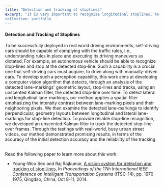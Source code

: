 ```yaml
---
title: "Detection and tracking of stoplines"
excerpt: "It is very important to recognize longitudinal stoplines, to enable self-driving cars to stop where it is required to stop.<br/>[](images/stop-line-detection.png)
collection: portfolio
---
```


#### Detection and Tracking of Stoplines

To be successfully deployed in real world driving environments, self-driving cars should be capable of complying with the traffic rules, i.e., understanding rules in place and executing its driving maneuvers as dictated. For example, an autonomous vehicle should be able to recognize stop-lines and stop at the detected stop-line. Such a capability is a crucial one that self-driving cars must acquire, to drive along with manually-driven cars. To develop such a perception capability, this work aims at developing a computer vision algorithm that detects, through an analysis of the detected lane-markings' geometric layout, stop-lines and tracks, using an unscented Kalman filter, the detected stop-line over time. To detect lateral and longitudinal lane-markings, our method applies a spatial filter emphasizing the intensity contrast between lane-marking pixels and their neighboring pixels. We then examine the detected lane-markings to identify perpendicular, geometry layouts between longitudinal and lateral lane-markings for stop-line detection. To provide reliable stop-line recognition, we developed an unscented Kalman filter to track the detected stop-line over frames. Through the testings with real-world, busy urban street videos, our method demonstrated promising results, in terms of the accuracy of the initial detection accuracy and the reliability of the tracking.<br/><br/> 

Read the following paper to learn more about this work:
* Young-Woo Seo and Raj Rajkumar, [A vision system for detection and tracking of stop-lines](https://ieeexplore.ieee.org/document/6957994/), In *Proceedings of the 17th International IEEE Conference on Intelligent Transportation Systems* (ITSC-14), pp. 1970-1975, Qingdao, China, Oct 8-11, 2014. 
